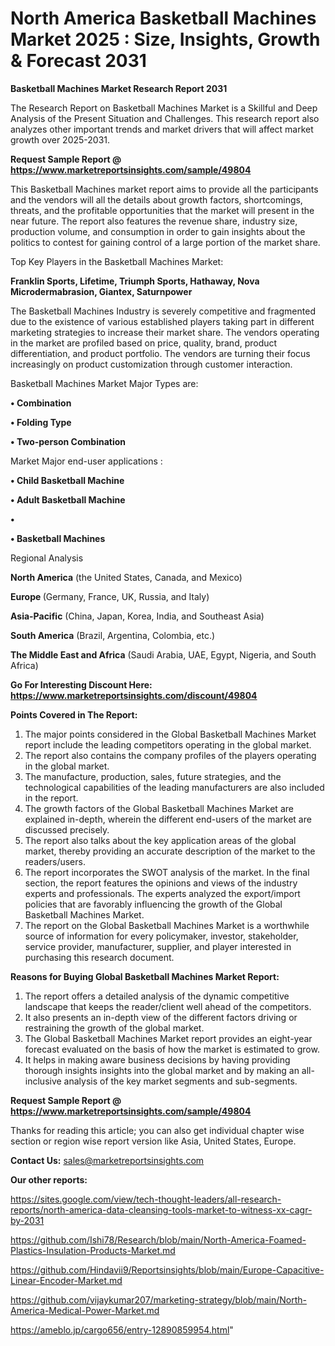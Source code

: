 # North America Basketball Machines Market 2025 : Size, Insights, Growth & Forecast 2031

<strong>Basketball Machines Market Research Report 2031</strong>

The Research Report on Basketball Machines Market is a Skillful and Deep Analysis of the Present Situation and Challenges. This research report also analyzes other important trends and market drivers that will affect market growth over 2025-2031.

<strong>Request Sample Report @ <a href=https://www.marketreportsinsights.com/sample/49804>https://www.marketreportsinsights.com/sample/49804</a></strong>

This Basketball Machines market report aims to provide all the participants and the vendors will all the details about growth factors, shortcomings, threats, and the profitable opportunities that the market will present in the near future. The report also features the revenue share, industry size, production volume, and consumption in order to gain insights about the politics to contest for gaining control of a large portion of the market share.

Top Key Players in the Basketball Machines Market:

<strong>Franklin Sports, Lifetime, Triumph Sports, Hathaway, Nova Microdermabrasion, Giantex, Saturnpower</strong>

The Basketball Machines Industry is severely competitive and fragmented due to the existence of various established players taking part in different marketing strategies to increase their market share. The vendors operating in the market are profiled based on price, quality, brand, product differentiation, and product portfolio. The vendors are turning their focus increasingly on product customization through customer interaction.

Basketball Machines Market Major Types are:

<strong>•  Combination

•  Folding Type

•  Two-person Combination</strong>

Market Major end-user applications :

<strong>•  Child Basketball Machine

•  Adult Basketball Machine

•  

•  Basketball Machines</strong>

Regional Analysis

</u><strong><b>North America</b></strong> (the United States, Canada, and Mexico)

<strong><b>Europe </b></strong>(Germany, France, UK, Russia, and Italy)

<strong><b>Asia-Pacific</b></strong> (China, Japan, Korea, India, and Southeast Asia)

<strong><b>South America</b></strong> (Brazil, Argentina, Colombia, etc.)

<strong><b>The Middle East and Africa</b></strong> (Saudi Arabia, UAE, Egypt, Nigeria, and South Africa)

<strong>Go For Interesting Discount Here: <a href=https://www.marketreportsinsights.com/discount/49804>https://www.marketreportsinsights.com/discount/49804</a></strong>

<strong>Points Covered in The Report:</strong>
<ol>
  <li>The major points considered in the Global Basketball Machines Market report include the leading competitors operating in the global market.</li>
  <li>The report also contains the company profiles of the players operating in the global market.</li>
  <li>The manufacture, production, sales, future strategies, and the technological capabilities of the leading manufacturers are also included in the report.</li>
  <li>The growth factors of the Global Basketball Machines Market are explained in-depth, wherein the different end-users of the market are discussed precisely.</li>
  <li>The report also talks about the key application areas of the global market, thereby providing an accurate description of the market to the readers/users.</li>
  <li>The report incorporates the SWOT analysis of the market. In the final section, the report features the opinions and views of the industry experts and professionals. The experts analyzed the export/import policies that are favorably influencing the growth of the Global Basketball Machines Market.</li>
  <li>The report on the Global Basketball Machines Market is a worthwhile source of information for every policymaker, investor, stakeholder, service provider, manufacturer, supplier, and player interested in purchasing this research document.</li>
</ol>
<strong>Reasons for Buying Global Basketball Machines Market Report:</strong>

<ol>
  <li>The report offers a detailed analysis of the dynamic competitive landscape that keeps the reader/client well ahead of the competitors.</li>
  <li>It also presents an in-depth view of the different factors driving or restraining the growth of the global market.</li>
  <li>The Global Basketball Machines Market report provides an eight-year forecast evaluated on the basis of how the market is estimated to grow.</li>
  <li>It helps in making aware business decisions by having providing thorough insights insights into the global market and by making an all-inclusive analysis of the key market segments and sub-segments.</li>
</ol>
<strong>Request Sample Report @ <a href=https://www.marketreportsinsights.com/sample/49804>https://www.marketreportsinsights.com/sample/49804</a></strong>


Thanks for reading this article; you can also get individual chapter wise section or region wise report version like Asia, United States, Europe.

<strong>Contact Us:</strong>
sales@marketreportsinsights.com

<strong>Our other reports:</strong>

<a href=https://sites.google.com/view/tech-thought-leaders/all-research-reports/north-america-data-cleansing-tools-market-to-witness-xx-cagr-by-2031>https://sites.google.com/view/tech-thought-leaders/all-research-reports/north-america-data-cleansing-tools-market-to-witness-xx-cagr-by-2031</a>

<a href=https://github.com/Ishi78/Research/blob/main/North-America-Foamed-Plastics-Insulation-Products-Market.md>https://github.com/Ishi78/Research/blob/main/North-America-Foamed-Plastics-Insulation-Products-Market.md</a>

<a href=https://github.com/Hindavii9/Reportsinsights/blob/main/Europe-Capacitive-Linear-Encoder-Market.md>https://github.com/Hindavii9/Reportsinsights/blob/main/Europe-Capacitive-Linear-Encoder-Market.md</a>

<a href=https://github.com/vijaykumar207/marketing-strategy/blob/main/North-America-Medical-Power-Market.md>https://github.com/vijaykumar207/marketing-strategy/blob/main/North-America-Medical-Power-Market.md</a>

<a href=https://ameblo.jp/cargo656/entry-12890859954.html>https://ameblo.jp/cargo656/entry-12890859954.html</a>"
